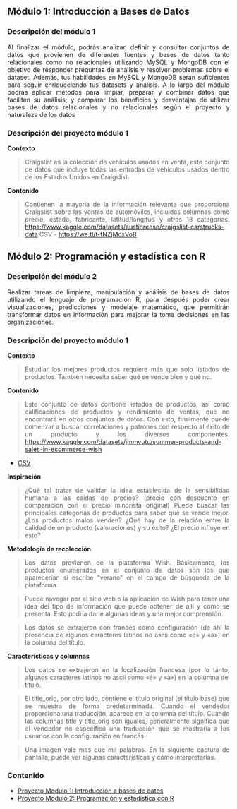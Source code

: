 ## Módulo 1: Introducción a Bases de Datos

<div style="text-align: justify;">

### Descripción del módulo 1

Al finalizar el módulo, podrás analizar, definir y consultar conjuntos de datos que provienen de diferentes fuentes y bases de datos tanto relacionales como no relacionales utilizando MySQL y MongoDB con el objetivo de responder preguntas de análisis y resolver problemas sobre el dataset. Además, tus habilidades en MySQL y MongoDB serán suficientes para seguir enriqueciendo tus datasets y análisis. A lo largo del módulo podrás aplicar métodos para limpiar, preparar y combinar datos que faciliten su análisis; y comparar los beneficios y desventajas de utilizar bases de datos relacionales y no relacionales según el proyecto y naturaleza de los datos

### Descripción del proyecto módulo 1

**Contexto**
>Craigslist es la colección de vehículos usados en venta, este conjunto de datos que incluye todas las entradas de vehículos usados dentro de los Estados Unidos en Craigslist.
>
**Contenido**
>Contienen la mayoría de la información relevante que proporciona Craigslist sobre las ventas de automóviles, incluidas columnas como precio, estado, fabricante, latitud/longitud y otras 18 categorías.
>https://www.kaggle.com/datasets/austinreese/craigslist-carstrucks-data
>CSV - https://we.tl/t-fNZjMcxVoB
  
## Módulo 2: Programación y estadística con R

### Descripción del módulo 2
Realizar tareas de limpieza, manipulación y análisis de bases de datos utilizando el lenguaje de programación R, para después poder crear visualizaciones, predicciones y modelaje matemático, que permitirán transformar datos en información para mejorar la toma decisiones en las organizaciones.
  
### Descripción del proyecto módulo 1

**Contexto**  

>Estudiar los mejores productos requiere más que solo listados de productos. También necesita saber qué se vende bien y qué no.

**Contenido**

>Este conjunto de datos contiene listados de productos, así como calificaciones de productos y rendimiento de ventas, que no encontrará en otros conjuntos de datos.
>Con esto, finalmente puede comenzar a buscar correlaciones y patrones con respecto al éxito de un producto y los diversos componentes.
>https://www.kaggle.com/datasets/jmmvutu/summer-products-and-sales-in-ecommerce-wish
- [CSV](Progamacion_Estadistica_R/DS/productos-verano-calificación-rendimiento_2020-08.csv) 

**Inspiración**

>¿Qué tal tratar de validar la idea establecida de la sensibilidad humana a las caídas de precios? (precio con descuento en comparación con el precio minorista original)
>Puede buscar las principales categorías de productos para saber qué se vende mejor.
>¿Los productos malos venden? ¿Qué hay de la relación entre la calidad de un producto (valoraciones) y su éxito? ¿El precio influye en esto?

**Metodología de recolección**
  
>Los datos provienen de la plataforma Wish.
Básicamente, los productos enumerados en el conjunto de datos son los que aparecerían si escribe "verano" en el campo de búsqueda de la plataforma.

>Puede navegar por el sitio web o la aplicación de Wish para tener una idea del tipo de información que puede obtener de allí y cómo se presenta. Esto podría darle algunas ideas y una mejor comprensión.

>Los datos se extrajeron con francés como configuración (de ahí la presencia de algunos caracteres latinos no ascii como «é» y «à») en la columna del título.

**Características y columnas**
>Los datos se extrajeron en la localización francesa (por lo tanto, algunos caracteres latinos no ascii como «é» y «à») en la columna del título.

>El title_orig, por otro lado, contiene el título original (el título base) que se muestra de forma predeterminada. Cuando el vendedor proporciona una traducción, aparece en la columna del título. Cuando las columnas title y title_orig son iguales, generalmente significa que el vendedor no especificó una traducción que se mostraría a los usuarios con la configuración en francés.

>Una imagen vale mas que mil palabras. En la siguiente captura de pantalla, puede ver algunas características y cómo interpretarlas.
  
  
  
  
  
  
  
  
  
  
  
  
  
  
  
  
  
  
  

### Contenido

- [Proyecto Modulo 1: Introducción a bases de datos](Intoduccion_BD/Readme.md) 
- [Proyecto Modulo 2: Programación y estadística con R](Progamacion_Esadistica_R/Readme.md) 